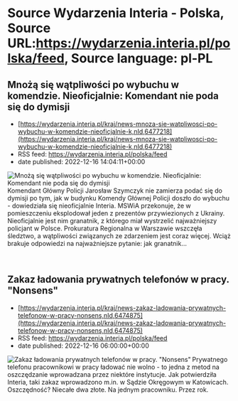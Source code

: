 # Source Wydarzenia Interia - Polska, Source URL:https://wydarzenia.interia.pl/polska/feed, Source language: pl-PL

## Mnożą się wątpliwości po wybuchu w komendzie. Nieoficjalnie: Komendant nie poda się do dymisji
 - [https://wydarzenia.interia.pl/kraj/news-mnoza-sie-watpliwosci-po-wybuchu-w-komendzie-nieoficjalnie-k,nId,6477218](https://wydarzenia.interia.pl/kraj/news-mnoza-sie-watpliwosci-po-wybuchu-w-komendzie-nieoficjalnie-k,nId,6477218)
 - RSS feed: https://wydarzenia.interia.pl/polska/feed
 - date published: 2022-12-16 14:04:11+00:00

<p><a href="https://wydarzenia.interia.pl/kraj/news-mnoza-sie-watpliwosci-po-wybuchu-w-komendzie-nieoficjalnie-k,nId,6477218"><img align="left" alt="Mnożą się wątpliwości po wybuchu w komendzie. Nieoficjalnie: Komendant nie poda się do dymisji" src="https://i.iplsc.com/mnoza-sie-watpliwosci-po-wybuchu-w-komendzie-nieoficjalnie-k/000GHXSJ2N3G1U7H-C321.jpg" /></a>Komendant Główny Policji Jarosław Szymczyk nie zamierza podać się do dymisji po tym, jak w budynku Komendy Głównej Policji doszło do wybuchu - dowiedziała się nieoficjalnie Interia. MSWiA przekonuje, że w pomieszczeniu eksplodował jeden z prezentów przywiezionych z Ukrainy. Nieoficjalnie jest nim granatnik, z którego miał wystrzelić najważniejszy policjant w Polsce. Prokuratura Regionalna w Warszawie wszczęła śledztwo, a wątpliwości związanych ze zdarzeniem jest coraz więcej. Wciąż brakuje odpowiedzi na najważniejsze pytanie: jak granatnik...</p><br clear="all" />

## Zakaz ładowania prywatnych telefonów w pracy. "Nonsens"
 - [https://wydarzenia.interia.pl/kraj/news-zakaz-ladowania-prywatnych-telefonow-w-pracy-nonsens,nId,6474875](https://wydarzenia.interia.pl/kraj/news-zakaz-ladowania-prywatnych-telefonow-w-pracy-nonsens,nId,6474875)
 - RSS feed: https://wydarzenia.interia.pl/polska/feed
 - date published: 2022-12-16 06:00:00+00:00

<p><a href="https://wydarzenia.interia.pl/kraj/news-zakaz-ladowania-prywatnych-telefonow-w-pracy-nonsens,nId,6474875"><img align="left" alt="Zakaz ładowania prywatnych telefonów w pracy. &quot;Nonsens&quot;" src="https://i.iplsc.com/zakaz-ladowania-prywatnych-telefonow-w-pracy-nonsens/000GHSRYGDG9XXTF-C321.jpg" /></a>Prywatnego telefonu pracownikowi w pracy ładować nie wolno - to jedna z metod na oszczędzanie wprowadzana przez niektóre instytucje. Jak potwierdziła Interia, taki zakaz wprowadzono m.in. w Sądzie Okręgowym w Katowicach. Oszczędność? Niecałe dwa złote. Na jednym pracowniku. Przez rok.</p><br clear="all" />
